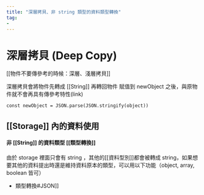 ```yaml
---
title: "深層拷貝、非 string 類型的資料類型轉換"
tag: 
- 
---
```

# 深層拷貝 (Deep Copy)
[[物件不要傳參考的時候：深層、淺層拷貝]]

深層拷貝會將物件先轉成 [[String]] 再轉回物件
賦值到 newObject 之後，與原物件就不會再具有傳參考特性(link)
```
const newObject = JSON.parse(JSON.stringify(object))
```

## [[Storage]] 內的資料使用
#### 非 [[String]] 的資料類型 [[類型轉換]]
由於 storage 裡面只會有 string ，其他的[[資料型別]]都會被轉成 string，如果想要其他的資料提出時還是維持資料原本的類型，可以用以下功能（object, array, boolean 皆可）
- 類型轉換#JSON]]